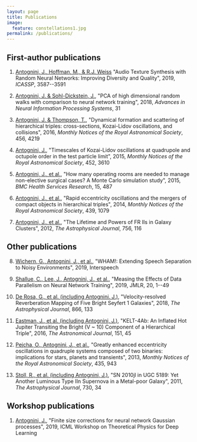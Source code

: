 ```yaml
---
layout: page
title: Publications
image:
  feature: constellations1.jpg
permalink: /publications/
---
```


## First-author publications

1. [Antognini, J., Hoffman, M., & R.J.
   Weiss](https://antognini-google.github.io/audio_textures/assets/AudioTexturesPaper.pdf)
   "Audio Texture Synthesis with Random Neural Networks: Improving Diversity and
   Quality", 2019, *ICASSP*, 3587--3591

2. [Antognini, J. & Sohl-Dickstein,
J.](https://papers.nips.cc/paper/8232-pca-of-high-dimensional-random-walks-with-comparison-to-neural-network-training),
"PCA of high dimensional random walks with comparison to neural network training", 2018, *Advances
in Neural Information Processing Systems*, 31

3. [Antognini, J. & Thompson,
T.](http://adsabs.harvard.edu/abs/2016MNRAS.456.4219A), "Dynamical formation
and scattering of hierarchical triples: cross-sections, Kozai-Lidov
oscillations, and collisions", 2016, *Monthly Notices of the Royal
Astronomical Society*, 456, 4219

4. [Antognini, J.](http://adsabs.harvard.edu/abs/2015MNRAS.452.3610A),
"Timescales of Kozai-Lidov oscillations at quadrupole and octupole order in
the test particle limit", 2015, *Monthly Notices of the Royal Astronomical
Society*, 452, 3610

5. [Antognini, J., et
al.](https://bmchealthservres.biomedcentral.com/articles/10.1186/s12913-015-1148-x),
"How many operating rooms are needed to manage non-elective surgical cases?
A Monte Carlo simulation study", 2015, *BMC Health Services Research*, 15,
487

6. [Antognini, J., et
al.](http://adsabs.harvard.edu/abs/2014MNRAS.439.1079A), "Rapid eccentricity
oscillations and the mergers of compact objects in hierarchical triples",
2014, *Monthly Notices of the Royal Astronomical Society*, 439, 1079

7. [Antognini, J., et
al.](http://adsabs.harvard.edu/abs/2012ApJ...756..116A), "The Lifetime and
Powers of FR IIs in Galaxy Clusters", 2012, *The Astrophysical Journal*,
756, 116

## Other publications

8. [Wichern, G., Antognini, J., et al.](https://arxiv.org/abs/1907.01160),
   "WHAM!: Extending Speech Separation to Noisy Environments", 2019, Interspeech

9. [Shallue, C., Lee, J., Antognini, J., et al.](http://www.jmlr.org/papers/volume20/18-789/18-789.pdf), "Measing the
Effects of Data Parallelism on Neural Network Training", 2019, JMLR, 20, 1--49

10. [De Rosa, G., et al. (including Antognini.
J.)](http://adsabs.harvard.edu/abs/2018ApJ...866..133D), "Velocity-resolved Reverberation Mapping of
Five Bright Seyfert 1 Galaxies", 2018, *The Astrophysical Journal*, 866, 133

11. [Eastman, J., et al. (including Antognini,
J.)](http://adsabs.harvard.edu/abs/2016AJ....151...45E), "KELT-4Ab: An
Inflated Hot Jupiter Transiting the Bright (V ~ 10) Component of a
Hierarchical Triple", 2016, *The Astronomical Journal*, 151, 45

12. [Pejcha, O., Antognini, J., et
al.](http://adsabs.harvard.edu/abs/2013MNRAS.435..943P), "Greatly enhanced
eccentricity oscillations in quadruple systems composed of two binaries:
implications for stars, planets and transients", 2013, *Monthly Notices of
the Royal Astronomical Society*, 435, 943

13. [Stoll, R., et al. (including Antognini,
J.)](http://adsabs.harvard.edu/abs/2011ApJ...730...34S), "SN 2010jl in UGC
5189: Yet Another Luminous Type IIn Supernova in a Metal-poor Galaxy", 2011,
*The Astrophysical Journal*, 730, 34

## Workshop publications

1. [Antognini, J.](https://arxiv.org/abs/1908.10030), "Finite size corrections
   for neural network Gaussian processes", 2019, ICML Workshop on Theoretical
   Physics for Deep Learning
